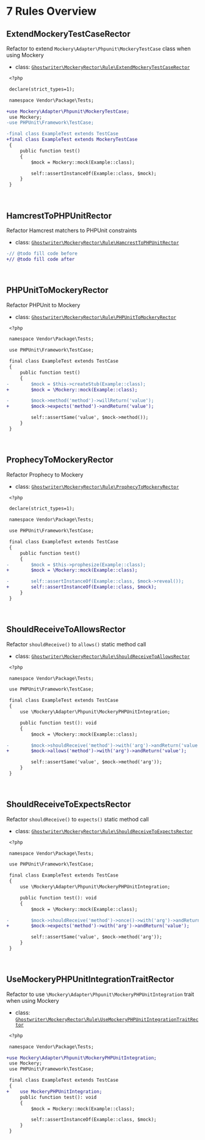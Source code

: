# 7 Rules Overview

## ExtendMockeryTestCaseRector

Refactor to extend `Mockery\Adapter\Phpunit\MockeryTestCase` class when using Mockery

- class: [`Ghostwriter\MockeryRector\Rule\ExtendMockeryTestCaseRector`](../src/Rule/ExtendMockeryTestCaseRector.php)

```diff
 <?php

 declare(strict_types=1);

 namespace Vendor\Package\Tests;

+use Mockery\Adapter\Phpunit\MockeryTestCase;
 use Mockery;
-use PHPUnit\Framework\TestCase;

-final class ExampleTest extends TestCase
+final class ExampleTest extends MockeryTestCase
 {
     public function test()
     {
         $mock = Mockery::mock(Example::class);

         self::assertInstanceOf(Example::class, $mock);
     }
 }
```

<br>

## HamcrestToPHPUnitRector

Refactor Hamcrest matchers to PHPUnit constraints

- class: [`Ghostwriter\MockeryRector\Rule\HamcrestToPHPUnitRector`](../src/Rule/HamcrestToPHPUnitRector.php)

```diff
-// @todo fill code before
+// @todo fill code after
```

<br>

## PHPUnitToMockeryRector

Refactor PHPUnit to Mockery

- class: [`Ghostwriter\MockeryRector\Rule\PHPUnitToMockeryRector`](../src/Rule/PHPUnitToMockeryRector.php)

```diff
 <?php

 namespace Vendor\Package\Tests;

 use PHPUnit\Framework\TestCase;

 final class ExampleTest extends TestCase
 {
     public function test()
     {
-        $mock = $this->createStub(Example::class);
+        $mock = \Mockery::mock(Example::class);

-        $mock->method('method')->willReturn('value');
+        $mock->expects('method')->andReturn('value');

         self::assertSame('value', $mock->method());
     }
 }
```

<br>

## ProphecyToMockeryRector

Refactor Prophecy to Mockery

- class: [`Ghostwriter\MockeryRector\Rule\ProphecyToMockeryRector`](../src/Rule/ProphecyToMockeryRector.php)

```diff
 <?php

 declare(strict_types=1);

 namespace Vendor\Package\Tests;

 use PHPUnit\Framework\TestCase;

 final class ExampleTest extends TestCase
 {
     public function test()
     {
-        $mock = $this->prophesize(Example::class);
+        $mock = \Mockery::mock(Example::class);

-        self::assertInstanceOf(Example::class, $mock->reveal());
+        self::assertInstanceOf(Example::class, $mock);
     }
 }
```

<br>

## ShouldReceiveToAllowsRector

Refactor `shouldReceive()` to `allows()` static method call

- class: [`Ghostwriter\MockeryRector\Rule\ShouldReceiveToAllowsRector`](../src/Rule/ShouldReceiveToAllowsRector.php)

```diff
 <?php

 namespace Vendor\Package\Tests;

 use PHPUnit\Framework\TestCase;

 final class ExampleTest extends TestCase
 {
     use \Mockery\Adapter\Phpunit\MockeryPHPUnitIntegration;

     public function test(): void
     {
         $mock = \Mockery::mock(Example::class);

-        $mock->shouldReceive('method')->with('arg')->andReturn('value');
+        $mock->allows('method')->with('arg')->andReturn('value');

         self::assertSame('value', $mock->method('arg'));
     }
 }
```

<br>

## ShouldReceiveToExpectsRector

Refactor `shouldReceive()` to `expects()` static method call

- class: [`Ghostwriter\MockeryRector\Rule\ShouldReceiveToExpectsRector`](../src/Rule/ShouldReceiveToExpectsRector.php)

```diff
 <?php

 namespace Vendor\Package\Tests;

 use PHPUnit\Framework\TestCase;

 final class ExampleTest extends TestCase
 {
     use \Mockery\Adapter\Phpunit\MockeryPHPUnitIntegration;

     public function test(): void
     {
         $mock = \Mockery::mock(Example::class);

-        $mock->shouldReceive('method')->once()->with('arg')->andReturn('value');
+        $mock->expects('method')->with('arg')->andReturn('value');

         self::assertSame('value', $mock->method('arg'));
     }
 }
```

<br>

## UseMockeryPHPUnitIntegrationTraitRector

Refactor to use `\Mockery\Adapter\Phpunit\MockeryPHPUnitIntegration` trait when using Mockery

- class: [`Ghostwriter\MockeryRector\Rule\UseMockeryPHPUnitIntegrationTraitRector`](../src/Rule/UseMockeryPHPUnitIntegrationTraitRector.php)

```diff
 <?php

 namespace Vendor\Package\Tests;

+use Mockery\Adapter\Phpunit\MockeryPHPUnitIntegration;
 use Mockery;
 use PHPUnit\Framework\TestCase;

 final class ExampleTest extends TestCase
 {
+    use MockeryPHPUnitIntegration;
     public function test(): void
     {
         $mock = Mockery::mock(Example::class);

         self::assertInstanceOf(Example::class, $mock);
     }
 }
```

<br>
